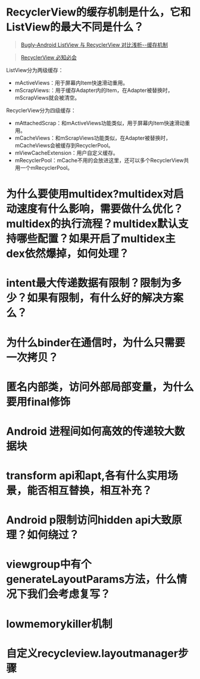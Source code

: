 # RecyclerView的缓存机制是什么，它和ListView的最大不同是什么？
> [Bugly-Android ListView 与 RecyclerView 对比浅析--缓存机制](https://mp.weixin.qq.com/s?__biz=MzA3NTYzODYzMg==&mid=2653578065&idx=2&sn=25e64a8bb7b5934cf0ce2e49549a80d6&chksm=84b3b156b3c43840061c28869671da915a25cf3be54891f040a3532e1bb17f9d32e244b79e3f&scene=21#wechat_redirect)

> [RecyclerView 必知必会](https://mp.weixin.qq.com/s/CzrKotyupXbYY6EY2HP_dA)

ListView分为两级缓存：
- mActiveViews：用于屏幕内Item快速滑动重用。
- mScrapViews:：用于缓存Adapter内的Item，在Adapter被替换时，mScrapViews就会被清空。

RecyclerView分为四级缓存：
- mAttachedScrap：和mActiveViews功能类似，用于屏幕内Item快速滑动重用。
- mCacheViews：和mScrapViews功能类似，在Adapter被替换时，mCacheViews会被缓存到RecyclerPool。
- mViewCacheExtension：用户自定义缓存。
- mRecyclerPool：mCache不用的会放进这里，还可以多个RecyclerView共用一个mRecyclerPool。

# 为什么要使用multidex?multidex对启动速度有什么影响，需要做什么优化？multidex的执行流程？multidex默认支持哪些配置？如果开启了multidex主dex依然爆掉，如何处理？

# intent最大传递数据有限制？限制为多少？如果有限制，有什么好的解决方案么？

# 为什么binder在通信时，为什么只需要一次拷贝？

# 匿名内部类，访问外部局部变量，为什么要用final修饰

# Android 进程间如何高效的传递较大数据块

# transform api和apt,各有什么实用场景，能否相互替换，相互补充？

# Android p限制访问hidden api大致原理？如何绕过？

# viewgroup中有个generateLayoutParams方法，什么情况下我们会考虑复写？

# lowmemorykiller机制

# 自定义recycleview.layoutmanager步骤
